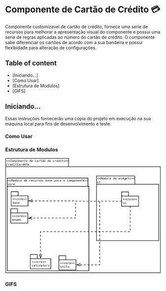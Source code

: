 Componente de Cartão de Crédito 💳
====
<p> 
   Componente customizavel de cartão de crédito, fornece uma serie de recursos para melhorar a apresentação visual do componente e possui uma serie de regras aplicadas ao número do cartão de crédito. O componente sabe diferenciar os cartões de acordo com a sua bandeira e possui flexibidade para alteração de configurações.      
</p>

## Table of content
- [Iniciando...]
- [Como Usar]
- [Estrutura de Modulos]
- [GIFS]

## Iniciando...

Essas instruções fornecerão uma cópia do projeto em execução na sua máquina local para fins de desenvolvimento e teste.

### Como Usar
         
### Estrutura de Modulos
![Screenshot](modulos.png 'Modulos')

### GIFS
